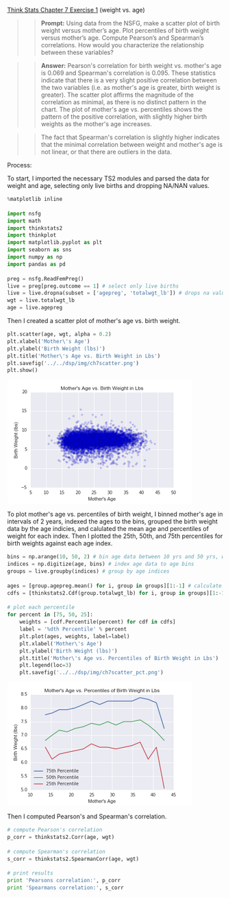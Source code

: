 [Think Stats Chapter 7 Exercise 1](http://greenteapress.com/thinkstats2/html/thinkstats2008.html#toc70) (weight vs. age)

>> <b>Prompt:</b> Using data from the NSFG, make a scatter plot of birth weight versus mother’s age. Plot percentiles of birth weight versus mother’s age. Compute Pearson’s and Spearman’s correlations. How would you characterize the relationship between these variables?

>> <b>Answer:</b> Pearson's correlation for birth weight vs. mother's age is 0.069 and Spearman's correlation is 0.095. These statistics indicate that there is a very slight positive correlation between the two variables (i.e. as mother's age is greater, birth weight is greater). The scatter plot affirms the magnitude of the correlation as minimal, as there is no distinct pattern in the chart. The plot of mother's age vs. percentiles shows the pattern of the positive correlation, with slightly higher birth weights as the mother's age increases.  

>> The fact that Spearman's correlation is slightly higher indicates that the minimal correlation between weight and mother's age is not linear, or that there are outliers in the data. 

Process: 

To start, I imported the necessary TS2 modules and parsed the data for weight and age, selecting only live births and dropping NA/NAN values. 

```python
%matplotlib inline

import nsfg
import math
import thinkstats2
import thinkplot
import matplotlib.pyplot as plt
import seaborn as sns
import numpy as np
import pandas as pd

preg = nsfg.ReadFemPreg()
live = preg[preg.outcome == 1] # select only live births
live = live.dropna(subset = ['agepreg', 'totalwgt_lb']) # drops na values
wgt = live.totalwgt_lb 
age = live.agepreg
```

Then I created a scatter plot of mother's age vs. birth weight.

```python
plt.scatter(age, wgt, alpha = 0.2)
plt.xlabel('Mother\'s Age')
plt.ylabel('Birth Weight (lbs)')
plt.title('Mother\'s Age vs. Birth Weight in Lbs')
plt.savefig('../../dsp/img/ch7scatter.png')
plt.show()
```

<img src="../img/ch7scatter.png">

To plot mother's age vs. percentiles of birth weight, I binned mother's age in intervals of 2 years, indexed the ages to the bins, grouped the birth weight data by the age indicies, and calulated the mean age and percentiles of weight for each index. Then I plotted the 25th, 50th, and 75th percentiles for birth weights against each age index. 

```python
bins = np.arange(10, 50, 2) # bin age data between 10 yrs and 50 yrs, with interval of 2 yrs
indices = np.digitize(age, bins) # index age data to age bins
groups = live.groupby(indices) # group by age indices

ages = [group.agepreg.mean() for i, group in groups][1:-1] # calculate mean age in each age index
cdfs = [thinkstats2.Cdf(group.totalwgt_lb) for i, group in groups][1:-1] # create cdf of birth weight data for each age index

# plot each percentile
for percent in [75, 50, 25]:
    weights = [cdf.Percentile(percent) for cdf in cdfs]
    label = '%dth Percentile' % percent
    plt.plot(ages, weights, label=label)
    plt.xlabel('Mother\'s Age')
    plt.ylabel('Birth Weight (lbs)')
    plt.title('Mother\'s Age vs. Percentiles of Birth Weight in Lbs')
    plt.legend(loc=3)
    plt.savefig('../../dsp/img/ch7scatter_pct.png')
```

<img src="../img/ch7scatter_pct.png">

Then I computed Pearson's and Spearman's correlation. 

```python
# compute Pearson's correlation
p_corr = thinkstats2.Corr(age, wgt)

# compute Spearman's correlation
s_corr = thinkstats2.SpearmanCorr(age, wgt)

# print results
print 'Pearsons correlation:', p_corr
print 'Spearmans correlation:', s_corr
```
